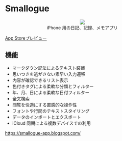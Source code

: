 # Smallogue
<p align="center">
<img border="0" data-original-height="200" data-original-width="200" src="https://1.bp.blogspot.com/-_-kijFhE-Og/YGvagPBuV2I/AAAAAAAAAA0/AYyhpS6awQIaukUiiwlquZGfqDhqraXUACNcBGAsYHQ/s0/AppBlog.png">
<br/>iPhone 用の日記、記録、メモアプリ
</p>


[App Storeプレビュー](https://apps.apple.com/jp/app/smallogue/id1553730287)

## 機能
- マークダウン記法によるテキスト装飾
- 思いつきを逃がさない素早い入力遷移
- 内容が確認できるリスト表示
- 色付きタグによる柔軟な分類とフィルター
- 年、月、日による柔軟な日付フィルター
- 全文検索
- 閲覧を快適にする直感的な操作性
- フォントや行間のテキストスタイリング
- データのインポートとエクスポート
- iCloud 同期による複数デバイスでの利用

https://smallogue-app.blogspot.com/

